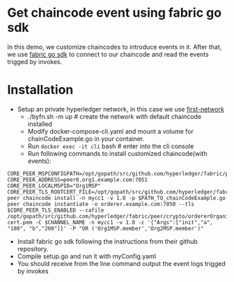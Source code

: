 # Get chaincode event using fabric go sdk

In this demo, we customize chaincodes to introduce events in it. After that, we use [fabric go sdk](https://github.com/hyperledger/fabric-sdk-go) to connect to our chaincode and read the events trigged by invokes.

# Installation

  - Setup an private hyperledger network, in this case we use [first-network](https://github.com/hyperledger/fabric-samples/tree/release/first-network) 
    - ./byfn.sh -m up # create the network with default chaincode installed
    - Modify docker-compose-cli.yaml and mount a volume for chainCodeExample.go in your container.
    - Run `docker exec -it cli` bash # enter into the cli console
    - Run following commands to install customized chaincode(with events):
```
CORE_PEER_MSPCONFIGPATH=/opt/gopath/src/github.com/hyperledger/fabric/peer/crypto/peerOrganizations/org1.example.com/users/Admin@org1.example.com/msp
CORE_PEER_ADDRESS=peer0.org1.example.com:7051
CORE_PEER_LOCALMSPID="Org1MSP"
CORE_PEER_TLS_ROOTCERT_FILE=/opt/gopath/src/github.com/hyperledger/fabric/peer/crypto/peerOrganizations/org1.example.com/peers/peer0.org1.example.com/tls/ca.crt
peer chaincode install -n mycc1 -v 1.0 -p $PATH_TO_chainCodeExample.go
peer chaincode instantiate -o orderer.example.com:7050 --tls $CORE_PEER_TLS_ENABLED --cafile /opt/gopath/src/github.com/hyperledger/fabric/peer/crypto/ordererOrganizations/example.com/orderers/orderer.example.com/msp/tlscacerts/tlsca.example.com-cert.pem -C $CHANNEL_NAME -n mycc1 -v 1.0 -c '{"Args":["init","a", "100", "b","200"]}' -P "OR ('Org1MSP.member','Org2MSP.member')"
```
- Install fabric go sdk following the instructions from their github repository.
- Compile setup.go and run it with myConfig.yaml
- You should receive from the line command output the event logs trigged by invokes
